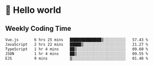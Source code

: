 # 🍻 Hello world

## Weekly Coding Time
<!--START_SECTION:waka-->

```txt
Vue.js       6 hrs 25 mins   ██████████████▒░░░░░░░░░░   57.43 %
JavaScript   2 hrs 22 mins   █████▒░░░░░░░░░░░░░░░░░░░   21.27 %
TypeScript   1 hr 4 mins     ██▒░░░░░░░░░░░░░░░░░░░░░░   09.60 %
JSON         1 hr 4 mins     ██▒░░░░░░░░░░░░░░░░░░░░░░   09.55 %
EJS          9 mins          ▒░░░░░░░░░░░░░░░░░░░░░░░░   01.48 %
```

<!--END_SECTION:waka-->
